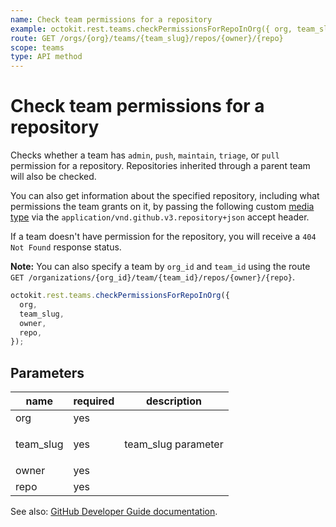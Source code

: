 ```yaml
---
name: Check team permissions for a repository
example: octokit.rest.teams.checkPermissionsForRepoInOrg({ org, team_slug, owner, repo })
route: GET /orgs/{org}/teams/{team_slug}/repos/{owner}/{repo}
scope: teams
type: API method
---
```


# Check team permissions for a repository

Checks whether a team has `admin`, `push`, `maintain`, `triage`, or `pull` permission for a repository. Repositories inherited through a parent team will also be checked.

You can also get information about the specified repository, including what permissions the team grants on it, by passing the following custom [media type](https://docs.github.com/rest/overview/media-types/) via the `application/vnd.github.v3.repository+json` accept header.

If a team doesn't have permission for the repository, you will receive a `404 Not Found` response status.

**Note:** You can also specify a team by `org_id` and `team_id` using the route `GET /organizations/{org_id}/team/{team_id}/repos/{owner}/{repo}`.

```js
octokit.rest.teams.checkPermissionsForRepoInOrg({
  org,
  team_slug,
  owner,
  repo,
});
```

## Parameters

<table>
  <thead>
    <tr>
      <th>name</th>
      <th>required</th>
      <th>description</th>
    </tr>
  </thead>
  <tbody>
    <tr><td>org</td><td>yes</td><td>

</td></tr>
<tr><td>team_slug</td><td>yes</td><td>

team_slug parameter

</td></tr>
<tr><td>owner</td><td>yes</td><td>

</td></tr>
<tr><td>repo</td><td>yes</td><td>

</td></tr>
  </tbody>
</table>

See also: [GitHub Developer Guide documentation](https://docs.github.com/rest/reference/teams/#check-team-permissions-for-a-repository).
